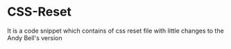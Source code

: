 # CSS-Reset
It is a code snippet which contains of css reset file with little changes to the Andy Bell's version
